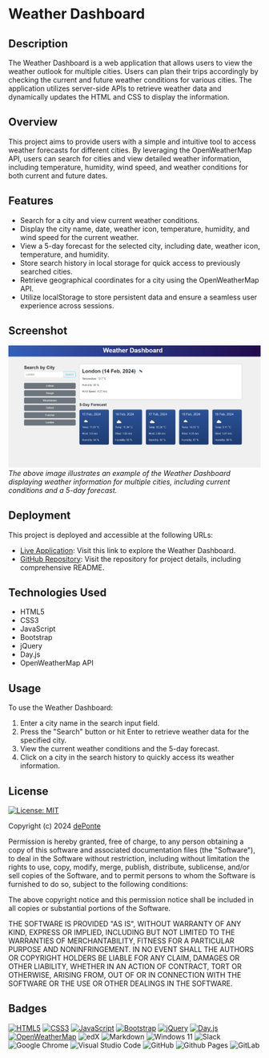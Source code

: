 # Weather Dashboard

## Description

The Weather Dashboard is a web application that allows users to view the weather outlook for multiple cities. Users can plan their trips accordingly by checking the current and future weather conditions for various cities. The application utilizes server-side APIs to retrieve weather data and dynamically updates the HTML and CSS to display the information.


## Overview

This project aims to provide users with a simple and intuitive tool to access weather forecasts for different cities. By leveraging the OpenWeatherMap API, users can search for cities and view detailed weather information, including temperature, humidity, wind speed, and weather conditions for both current and future dates.
<!-- 


## Demo

![Demo](./assets/images/weather-dashboard-demo.gif)
Demo link: [Weather Dashboard Demo](#) 
-->


## Features

- Search for a city and view current weather conditions.
- Display the city name, date, weather icon, temperature, humidity, and wind speed for the current weather.
- View a 5-day forecast for the selected city, including date, weather icon, temperature, and humidity.
- Store search history in local storage for quick access to previously searched cities.
- Retrieve geographical coordinates for a city using the OpenWeatherMap API.
- Utilize localStorage to store persistent data and ensure a seamless user experience across sessions.


## Screenshot

 ![Weather Dashboard Screenshot](./assets/images/weather-dashboard-screenshot.png) 
*The above image illustrates an example of the Weather Dashboard displaying weather information for multiple cities, including current conditions and a 5-day forecast.*



## Deployment

This project is deployed and accessible at the following URLs:

- [Live Application](https://deponte-designer.github.io/Weather-Dashboard/): Visit this link to explore the Weather Dashboard.
- [GitHub Repository](https://github.com/deponte-designer/Weather-Dashboard): Visit the repository for project details, including comprehensive README.


## Technologies Used

- HTML5
- CSS3
- JavaScript
- Bootstrap
- jQuery
- Day.js
- OpenWeatherMap API


## Usage

To use the Weather Dashboard:

1. Enter a city name in the search input field.
2. Press the "Search" button or hit Enter to retrieve weather data for the specified city.
3. View the current weather conditions and the 5-day forecast.
4. Click on a city in the search history to quickly access its weather information.

## License

[![License: MIT](https://img.shields.io/badge/License-MIT-yellow.svg)](https://opensource.org/licenses/MIT)

Copyright (c) 2024 [dePonte](https://github.com/deponte-designer)

Permission is hereby granted, free of charge, to any person obtaining a copy
of this software and associated documentation files (the "Software"), to deal
in the Software without restriction, including without limitation the rights
to use, copy, modify, merge, publish, distribute, sublicense, and/or sell
copies of the Software, and to permit persons to whom the Software is
furnished to do so, subject to the following conditions:

The above copyright notice and this permission notice shall be included in all
copies or substantial portions of the Software.

THE SOFTWARE IS PROVIDED "AS IS", WITHOUT WARRANTY OF ANY KIND, EXPRESS OR
IMPLIED, INCLUDING BUT NOT LIMITED TO THE WARRANTIES OF MERCHANTABILITY,
FITNESS FOR A PARTICULAR PURPOSE AND NONINFRINGEMENT. IN NO EVENT SHALL THE
AUTHORS OR COPYRIGHT HOLDERS BE LIABLE FOR ANY CLAIM, DAMAGES OR OTHER
LIABILITY, WHETHER IN AN ACTION OF CONTRACT, TORT OR OTHERWISE, ARISING FROM,
OUT OF OR IN CONNECTION WITH THE SOFTWARE OR THE USE OR OTHER DEALINGS IN THE
SOFTWARE.


## Badges

<!-- Todo: Include badges for HTML5, CSS3, JavaScript, Bootstrap, jQuery, etc. -->
[![HTML5](https://img.shields.io/badge/HTML5-%23E34F26?style=for-the-badge&logo=html5&logoColor=white)](#)
[![CSS3](https://img.shields.io/badge/CSS3-%231572B6?style=for-the-badge&logo=css3&logoColor=white)](#)
[![JavaScript](https://img.shields.io/badge/JavaScript-%23323330?style=for-the-badge&logo=javascript&logoColor=%23F7DF1E)](#)
[![Bootstrap](https://img.shields.io/badge/Bootstrap-%238511FA?style=for-the-badge&logo=bootstrap&logoColor=white)](#)
[![jQuery](https://img.shields.io/badge/jQuery-%230769AD?style=for-the-badge&logo=jquery&logoColor=white)](#)
[![Day.js](https://img.shields.io/badge/Day.js-%23EB3349?style=for-the-badge&logo=&logoColor=white)](#)
[![OpenWeatherMap](https://img.shields.io/badge/OpenWeatherMap-%23F79420?style=for-the-badge&logo=openweathermap&logoColor=white)](#)
![edX](https://img.shields.io/badge/edX-%2302262B.svg?style=for-the-badge&logo=edX&logoColor=white)
![Markdown](https://img.shields.io/badge/markdown-%23000000.svg?style=for-the-badge&logo=markdown&logoColor=white)
![Windows 11](https://img.shields.io/badge/Windows%2011-%230079d5.svg?style=for-the-badge&logo=Windows%2011&logoColor=white)
![Slack](https://img.shields.io/badge/Slack-4A154B?style=for-the-badge&logo=slack&logoColor=white)
![Google Chrome](https://img.shields.io/badge/Google%20Chrome-4285F4?style=for-the-badge&logo=GoogleChrome&logoColor=white)
![Visual Studio Code](https://img.shields.io/badge/Visual%20Studio%20Code-0078d7.svg?style=for-the-badge&logo=visual-studio-code&logoColor=white)
![GitHub](https://img.shields.io/badge/github-%23121011.svg?style=for-the-badge&logo=github&logoColor=white)
![Github Pages](https://img.shields.io/badge/github%20pages-121013?style=for-the-badge&logo=github&logoColor=white)
![GitLab](https://img.shields.io/badge/gitlab-%23181717.svg?style=for-the-badge&logo=gitlab&logoColor=white)